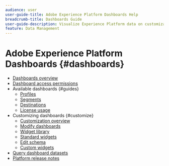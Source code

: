 ```yaml
---
audience: user
user-guide-title: Adobe Experience Platform Dashboards Help
breadcrumb-title: Dashboards Guide
user-guide-description: Visualize Experience Platform data on customizable dashboards.
feature: Data Management
---
```


# Adobe Experience Platform Dashboards {#dashboards}

* [Dashboards overview](home.md)
* [Dashboard access permissions](permissions.md)
* Available dashboards {#guides}
  * [Profiles](guides/profiles.md)
  * [Segments](guides/segments.md)
  * [Destinations](guides/destinations.md)
  * [License usage](guides/license-usage.md)
* Customizing dashboards {#customize}  
  * [Customization overview](customize/overview.md)
  * [Modify dashboards](customize/modify.md)
  * [Widget library](customize/widget-library.md)
  * [Standard widgets](customize/standard-widgets.md)
  * [Edit schema](customize/edit-schema.md)
  * [Custom widgets](customize/custom-widgets.md)
* [Query dashboard datasets](query.md)
* [Platform release notes](https://www.adobe.com/go/platform-release-notes-en)